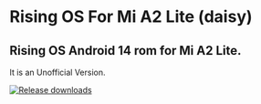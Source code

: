 # Rising OS For Mi A2 Lite (daisy)

## Rising OS Android 14 rom for Mi A2 Lite.

It is an Unofficial Version.

[![Release downloads](https://img.shields.io/github/downloads/mdalmahmud023/CrDroid_daisy/total.svg)](https://github.com/mdalmahmud023/rising_OS_Daisy/releases/)
